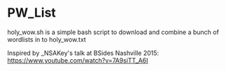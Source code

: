 # PW_List

holy_wow.sh is a simple bash script to download
and combine a bunch of wordlists in to holy_wow.txt

Inspired by _NSAKey's talk at BSides Nashville 2015: 
https://www.youtube.com/watch?v=7A9siTT_A6I 
